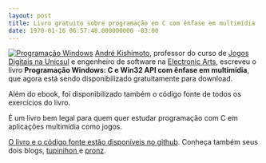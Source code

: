 ```yaml
---
layout: post
title: Livro gratuito sobre programação em C com ênfase em multimídia
date: 1970-01-16 06:57:48.000000000 -03:00
---
```


[![](http://gamedeveloper.com.br/blog/wp-content/uploads/2012/03/capa-thumbnail.jpg "Programação Windows")](https://github.com/akishimoto/progw32api) [André Kishimoto](http://br.linkedin.com/in/andrekishimoto "Kishimoto"), professor do curso de [Jogos Digitais na Unicsul](http://www.cruzeirodosul.edu.br/content/graduacao_detalhe.aspx?curso=30 "Unicsul") e engenheiro de software na [Electronic Arts](http://www.ea.com "Electronic Arts"), escreveu o livro **Programação Windows: C e Win32 API com ênfase em multimídia**, que agora está sendo disponibilizado gratuitamente para download.

Além do ebook, foi disponibilizado também o código fonte de todos os exercícios do livro.

É um livro bem legal para quem quer estudar programação com C em aplicações multimídia como jogos.

[O livro e o código fonte estão disponíveis no github](https://github.com/andrekishimoto/progw32api/ "github"). Conheça também seus dois blogs, [tupinihon ](http://tupinihon.com/ "tupinihon")e [pronz](http://pronz.com.br/ "pronz").

<div id="-chrome-auto-translate-plugin-dialog" style="opacity: 1 !important; background-image: initial !important; background-attachment: initial !important; background-origin: initial !important; background-clip: initial !important; background-color: transparent !important; position: absolute !important; top: 0px; left: 0px; overflow-x: visible !important; overflow-y: visible !important; z-index: 999999 !important; text-align: left !important; display: none; padding: 0px !important; margin: 0px !important;"><div style="max-width: 300px !important; color: #fafafa !important; opacity: 0.8 !important; border-color: #000000 !important; border-width: 0px !important; -webkit-border-radius: 10px !important; background-color: #363636 !important; font-size: 16px !important; padding: 8px !important; overflow: visible !important; background-image: -webkit-gradient(linear, left top, right bottom, color-stop(0%, #000), color-stop(50%, #363636), color-stop(100%, #000)); z-index: 999999 !important; text-align: left  !important;"></div>![](http://www.google.com/uds/css/small-logo.png)

</div>
